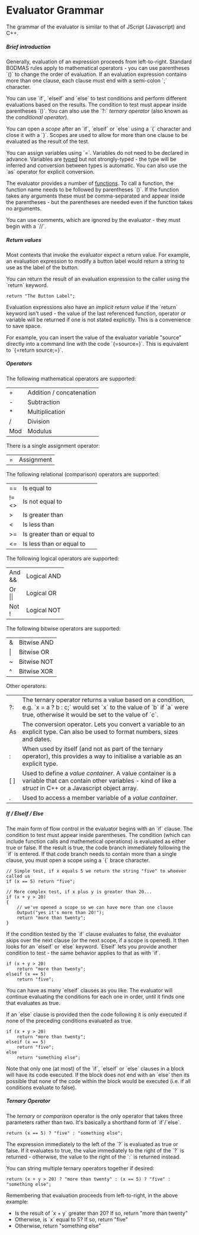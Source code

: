 # Evaluator Grammar

The grammar of the evaluator is similar to that of JScript (Javascript) and C++.

##### Brief introduction

Generally, evaluation of an expression proceeds from left-to-right. Standard BODMAS rules apply to mathematical operators - you can use parentheses \`()\` to change the order of evaluation. If an evaluation expression contains more than one clause, each clause must end with a semi-colon \`;\` character.

You can use \`if\`, \`elseif\` and \`else\` to test conditions and perform different evaluations based on the results. The condition to test must appear inside parentheses \`()\`. You can also use the \`?:\` *ternary operator* (also known as the *conditional operator*).

You can open a *scope* after an \`if\`, \`elseif\` or \`else\` using a \`{\` character and close it with a \`}\`. Scopes are used to allow for more than one clause to be evaluated as the result of the test.

You can assign variables using \`=\`. Variables do not need to be declared in advance. Variables are [typed](variable_types.md) but not strongly-typed - the type will be inferred and conversion between types is automatic. You can also use the \`as\` operator for explicit conversion.

The evaluator provides a number of [functions](/Manual/reference/evaluator/RAEDME.md). To call a function, the function name needs to be followed by parentheses \`()\`. If the function takes any arguments these must be comma-separated and appear inside the parentheses - but the parentheses are needed even if the function takes no arguments.

You can use comments, which are ignored by the evaluator - they must begin with a \`//\`.

##### Return values

Most contexts that invoke the evaluator expect a return value. For example, an evaluation expression to modify a button label would return a string to use as the label of the button.

You can return the result of an evaluation expression to the caller using the \`return\` keyword.

    return "The Button Label";

Evaluation expressions also have an *implicit return value* if the \`return\` keyword isn't used - the value of the last referenced function, operator or variable will be returned if one is not stated explicitly. This is a convenience to save space.

For example, you can insert the value of the evaluator variable "source" directly into a command line with the code \`{=source=}\`. This is equivalent to \`{=return source;=}\`.

##### Operators

The following mathematical operators are supported:

|     |                          |
|-----|--------------------------|
| \+  | Addition / concatenation |
| \-  | Subtraction              |
| \*  | Multiplication           |
| /   | Division                 |
| Mod | Modulus                  |

There is a single assignment operator:

|     |            |
|-----|------------|
| =   | Assignment |

The following relational (comparison) operators are supported:

<table>
<tbody>
<tr class="odd">
<td>==</td>
<td>Is equal to</td>
</tr>
<tr class="even">
<td>!=<br />
&lt;&gt;</td>
<td>Is not equal to</td>
</tr>
<tr class="odd">
<td>&gt;</td>
<td>Is greater than</td>
</tr>
<tr class="even">
<td>&lt;</td>
<td>Is less than</td>
</tr>
<tr class="odd">
<td>&gt;=</td>
<td>Is greater than or equal to</td>
</tr>
<tr class="even">
<td>&lt;=</td>
<td>Is less than or equal to</td>
</tr>
</tbody>
</table>

The following logical operators are supported:

<table>
<tbody>
<tr class="odd">
<td>And<br />
&amp;&amp;</td>
<td>Logical AND</td>
</tr>
<tr class="even">
<td>Or<br />
||</td>
<td>Logical OR</td>
</tr>
<tr class="odd">
<td>Not<br />
!</td>
<td>Logical NOT</td>
</tr>
</tbody>
</table>

The following bitwise operators are supported:

|     |             |
|-----|-------------|
| &   | Bitwise AND |
| \|  | Bitwise OR  |
| ~   | Bitwise NOT |
| ^   | Bitwise XOR |

Other operators:

|       |                                                                                                                                                                                               |
|-------|-----------------------------------------------------------------------------------------------------------------------------------------------------------------------------------------------|
| ?:    | The ternary operator returns a value based on a condition, e.g. \`x = a ? b : c;\` would set \`x\` to the value of \`b\` if \`a\` were true, otherwise it would be set to the value of \`c\`. |
| As    | The conversion operator. Lets you convert a variable to an explicit type. Can also be used to format numbers, sizes and dates.                                                                |
| :     | When used by itself (and not as part of the ternary operator), this provides a way to initialise a variable as an explicit type.                                                              |
| \[ \] | Used to define a *value container*. A value container is a variable that can contain other variables - kind of like a *struct* in C++ or a Javascript object array.                           |
| .     | Used to access a member variable of a *value container*.                                                                                                                                      |

##### If / ElseIf / Else

The main form of flow control in the evaluator begins with an \`if\` clause. The condition to test must appear inside parentheses. The condition (which can include function calls and mathemetical operations) is evaluated as either true or false. If the result is true, the code branch immediately following the \`if\` is entered. If that code branch needs to contain more than a single clause, you must open a scope using a \`{\` brace character.

    // Simple test, if x equals 5 we return the string "five" to whoever called us
    if (x == 5) return "five";

    // More complex test, if x plus y is greater than 20...
    if (x + y > 20)
    {
        // we've opened a scope so we can have more than one clause
        Output("yes it's more than 20!");
        return "more than twenty";
    }

If the condition tested by the \`if\` clause evaluates to false, the evaluator skips over the next clause (or the next scope, if a scope is opened). It then looks for an \`elseif\` or \`else\` keyword. \`Elseif\` lets you provide another condition to test - the same behavior applies to that as with \`if\`.

    if (x + y > 20)
        return "more than twenty";
    elseif (x == 5)
        return "five";

You can have as many \`elseif\` clauses as you like. The evaluator will continue evaluating the conditions for each one in order, until it finds one that evaluates as true.

If an \`else\` clause is provided then the code following it is only executed if none of the preceding conditions evaluated as true.

    if (x + y > 20)
        return "more than twenty";
    elseif (x == 5)
        return "five";
    else
        return "something else";

Note that only one (at most) of the \`if\`, \`elseif\` or \`else\` clauses in a block will have its code executed. If the block does not end with an \`else\` then its possible that none of the code within the block would be executed (i.e. if all conditions evaluate to false).

##### Ternary Operator

The *ternary* or *comparison* operator is the only operator that takes three parameters rather than two. It's basically a shorthand form of \`if\`/\`else\`.

    return (x == 5) ? "five" : "something else";

The expression immediately to the left of the \`?\` is evaluated as true or false. If it evaluates to true, the value immediately to the right of the \`?\` is returned - otherwise, the value to the right of the \`:\` is returned instead.

You can string multiple ternary operators together if desired:

    return (x + y > 20) ? "more than twenty" : (x == 5) ? "five" : "something else";

Remembering that evaluation proceeds from left-to-right, in the above example:

- Is the result of \`x + y\` greater than 20? If so, return "more than twenty"
- Otherwise, is \`x\` equal to 5? If so, return "five"
- Otherwise, return "something else"
